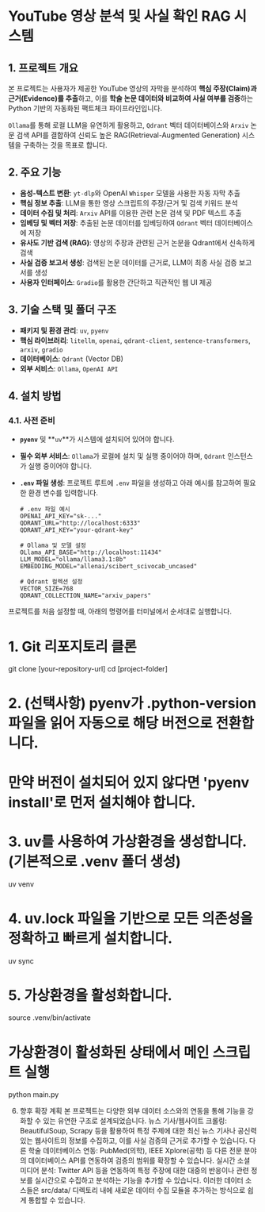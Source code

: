 # YouTube 영상 분석 및 사실 확인 RAG 시스템

## 1. 프로젝트 개요

본 프로젝트는 사용자가 제공한 YouTube 영상의 자막을 분석하여 **핵심 주장(Claim)과 근거(Evidence)를 추출**하고, 이를 **학술 논문 데이터와 비교하여 사실 여부를 검증**하는 Python 기반의 자동화된 팩트체크 파이프라인입니다.

`Ollama`를 통해 로컬 LLM을 유연하게 활용하고, `Qdrant` 벡터 데이터베이스와 `Arxiv` 논문 검색 API를 결합하여 신뢰도 높은 RAG(Retrieval-Augmented Generation) 시스템을 구축하는 것을 목표로 합니다.

## 2. 주요 기능

- **음성-텍스트 변환**: `yt-dlp`와 OpenAI `Whisper` 모델을 사용한 자동 자막 추출
- **핵심 정보 추출**: LLM을 통한 영상 스크립트의 주장/근거 및 검색 키워드 분석
- **데이터 수집 및 처리**: `Arxiv` API를 이용한 관련 논문 검색 및 PDF 텍스트 추출
- **임베딩 및 벡터 저장**: 추출된 논문 데이터를 임베딩하여 `Qdrant` 벡터 데이터베이스에 저장
- **유사도 기반 검색 (RAG)**: 영상의 주장과 관련된 근거 논문을 Qdrant에서 신속하게 검색
- **사실 검증 보고서 생성**: 검색된 논문 데이터를 근거로, LLM이 최종 사실 검증 보고서를 생성
- **사용자 인터페이스**: `Gradio`를 활용한 간단하고 직관적인 웹 UI 제공

## 3. 기술 스택 및 폴더 구조

- **패키지 및 환경 관리**: `uv`, `pyenv`
- **핵심 라이브러리**: `litellm`, `openai`, `qdrant-client`, `sentence-transformers`, `arxiv`, `gradio`
- **데이터베이스**: `Qdrant` (Vector DB)
- **외부 서비스**: `Ollama`, `OpenAI API`

  
## 4. 설치 방법

### 4.1. 사전 준비

- **`pyenv`** 및 **`uv`**가 시스템에 설치되어 있어야 합니다.
- **필수 외부 서비스**: `Ollama`가 로컬에 설치 및 실행 중이어야 하며, `Qdrant` 인스턴스가 실행 중이어야 합니다.
- **`.env` 파일 생성**: 프로젝트 루트에 `.env` 파일을 생성하고 아래 예시를 참고하여 필요한 환경 변수를 입력합니다.

  ```env
  # .env 파일 예시
  OPENAI_API_KEY="sk-..."
  QDRANT_URL="http://localhost:6333"
  QDRANT_API_KEY="your-qdrant-key"
  
  # Ollama 및 모델 설정
  OLlama_API_BASE="http://localhost:11434"
  LLM_MODEL="ollama/llama3.1:8b"
  EMBEDDING_MODEL="allenai/scibert_scivocab_uncased"
  
  # Qdrant 컬렉션 설정
  VECTOR_SIZE=768
  QDRANT_COLLECTION_NAME="arxiv_papers"
  
프로젝트를 처음 설정할 때, 아래의 명령어를 터미널에서 순서대로 실행합니다.

  # 1. Git 리포지토리 클론
git clone [your-repository-url]
cd [project-folder]

# 2. (선택사항) pyenv가 .python-version 파일을 읽어 자동으로 해당 버전으로 전환합니다.
#    만약 버전이 설치되어 있지 않다면 'pyenv install'로 먼저 설치해야 합니다.

# 3. uv를 사용하여 가상환경을 생성합니다. (기본적으로 .venv 폴더 생성)
uv venv

# 4. uv.lock 파일을 기반으로 모든 의존성을 정확하고 빠르게 설치합니다.
uv sync

# 5. 가상환경을 활성화합니다.
source .venv/bin/activate

# 가상환경이 활성화된 상태에서 메인 스크립트 실행
python main.py

6. 향후 확장 계획
본 프로젝트는 다양한 외부 데이터 소스와의 연동을 통해 기능을 강화할 수 있는 유연한 구조로 설계되었습니다.
뉴스 기사/웹사이트 크롤링: BeautifulSoup, Scrapy 등을 활용하여 특정 주제에 대한 최신 뉴스 기사나 공신력 있는 웹사이트의 정보를 수집하고, 이를 사실 검증의 근거로 추가할 수 있습니다.
다른 학술 데이터베이스 연동: PubMed(의학), IEEE Xplore(공학) 등 다른 전문 분야의 데이터베이스 API를 연동하여 검증의 범위를 확장할 수 있습니다.
실시간 소셜 미디어 분석: Twitter API 등을 연동하여 특정 주장에 대한 대중의 반응이나 관련 정보를 실시간으로 수집하고 분석하는 기능을 추가할 수 있습니다.
이러한 데이터 소스들은 src/data/ 디렉토리 내에 새로운 데이터 수집 모듈을 추가하는 방식으로 쉽게 통합할 수 있습니다.
